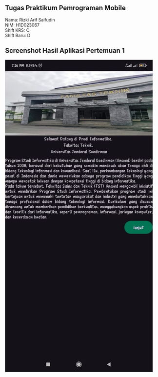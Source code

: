 ## Tugas Praktikum Pemrograman Mobile
Nama: Rizki Arif Saifudin  
NIM: H1D023067  
Shift KRS: C  
Shift Baru: D  

## Screenshot Hasil Aplikasi Pertemuan 1
![Screenshot aplikasi](SS_Aplikasi.jpeg)